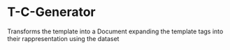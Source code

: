 # T-C-Generator
Transforms the template into a Document expanding the template tags into their rappresentation using the dataset
